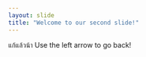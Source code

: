 ```yaml
---
layout: slide
title: "Welcome to our second slide!"
---
```

แก้แล้วน้า
Use the left arrow to go back!
